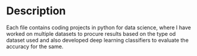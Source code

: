 # Description
Each file contains coding projects in python for data science, where I have worked on multiple datasets to procure results based on the type od dataset used and also developed deep learning classifiers to evaluate the accuracy for the same.
